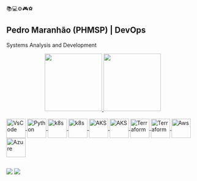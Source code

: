 📚💻⚙️🎮⚽

## Pedro Maranhão (PHMSP) | DevOps 
Systems Analysis and Development


<div align="center">
  <a href="https://github.com/PHMSP">
  <img height="150em" src="https://github-readme-stats.vercel.app/api?username=PHMSP&show_icons=true&theme=tokyonight&include_all_commits=false&count_private=true"/>
  <img height="150em" src="https://github-readme-stats.vercel.app/api/top-langs/?username=PHMSP&layout=compact&langs_count=7&theme=tokyonight"/>
</div>
  
  <div style="display: inline_block"><br>
  <img align="center" alt="VsCode" height="50" width="50" src="https://cdn.jsdelivr.net/gh/walkxcode/dashboard-icons/png/code.png">
  <img align="center" alt="Python" height="50" width="50" src="https://cdn.jsdelivr.net/gh/walkxcode/dashboard-icons/png/python.png">
  <img align="center" alt="k8s" height="50" width="50" src="https://cdn.jsdelivr.net/gh/walkxcode/dashboard-icons/png/docker-moby.png">
  <img align="center" alt="k8s" height="50" width="50" src="https://cdn.jsdelivr.net/gh/walkxcode/dashboard-icons/png/kubernetes-dashboard.png">
  <img align="center" alt="AKS" height="50" width="50" src="https://cdn.jsdelivr.net/gh/walkxcode/dashboard-icons/png/prometheus.png">
  <img align="center" alt="AKS" height="50" width="50" src="https://cdn.jsdelivr.net/gh/walkxcode/dashboard-icons/png/grafana.png">
  <img align="center" alt="Terraform" height="50" width="50" src="https://cdn.jsdelivr.net/gh/walkxcode/dashboard-icons/png/terraform.png">
  <img align="center" alt="Terraform" height="50" width="50" src="https://cdn.jsdelivr.net/gh/walkxcode/dashboard-icons/png/arggocd.png">
  <img align="center" alt="Aws" height="50" width="50" src="https://cdn.jsdelivr.net/gh/walkxcode/dashboard-icons/png/aws.png">
  <img align="center" alt="Azure" height="50" width="50" src="https://cdn.jsdelivr.net/gh/walkxcode/dashboard-icons/png/azure.png">

</div>
  
  ##

  <div> 
  <a href = "pedromaranhao92@gmail.com"><img src="https://img.shields.io/badge/Gmail-D14836?style=for-the-badge&logo=gmail&logoColor=white" target="_blank"></a>
  <a href="https://www.linkedin.com/in/pedromaranhao92/" target="_blank"><img src="https://img.shields.io/badge/-LinkedIn-%230077B5?style=for-the-badge&logo=linkedin&logoColor=white" target="_blank"></a> 
 
</div>
